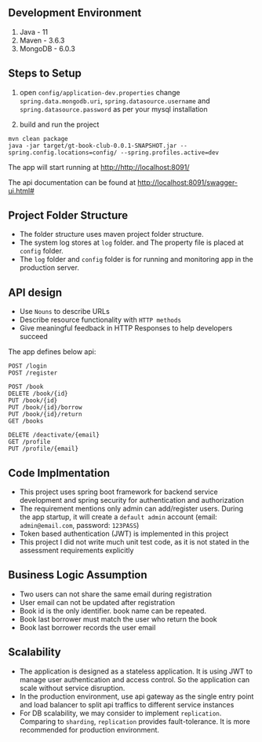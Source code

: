 ## Development Environment
1. Java - 11
2. Maven - 3.6.3
3. MongoDB - 6.0.3

## Steps to Setup
1. open `config/application-dev.properties`
change `spring.data.mongodb.uri`, `spring.datasource.username` and `spring.datasource.password` as per your mysql installation

2. build and run the project
```
mvn clean package
java -jar target/gt-book-club-0.0.1-SNAPSHOT.jar --spring.config.locations=config/ --spring.profiles.active=dev
```

The app will start running at <http://http://localhost:8091/>

The api documentation can be found at <http://localhost:8091/swagger-ui.html#>

## Project Folder Structure 
- The folder structure uses maven project folder structure. 
- The system log stores at `log` folder. and The property file is placed at `config` folder. 
- The `log` folder and `config` folder is for running and monitoring app in the production server.

## API design
- Use `Nouns` to describe URLs
- Describe resource functionality with `HTTP methods`
- Give meaningful feedback in HTTP Responses to help developers succeed

The app defines below api:
    
    POST /login
    POST /register

    POST /book
    DELETE /book/{id}
    PUT /book/{id}
    PUT /book/{id}/borrow
    PUT /book/{id}/return
    GET /books

    DELETE /deactivate/{email}
    GET /profile
    PUT /profile/{email}

## Code Implmentation
- This project uses spring boot framework for backend service development and spring security for authentication and authorization
- The requirement mentions only admin can add/register users. During the app startup, it will create a `default admin` account (email: `admin@email.com`, password: `123PASS`)
- Token based authentication (JWT) is implemented in this project
- This project I did not write much unit test code, as it is not stated in the assessment requirements explicitly

## Business Logic Assumption
- Two users can not share the same email during registration
- User email can not be updated after registration
- Book id is the only identifier. book name can be repeated.
- Book last borrower must match the user who return the book
- Book last borrower records the user email

## Scalability
- The application is designed as a stateless application. It is using JWT to manage user authentication and access control. So the application can scale without service disruption.
- In the production environment, use api gateway as the single entry point and load balancer to split api traffics to different service instances
- For DB scalability, we may consider to implement `replication`. Comparing to `sharding`, `replication` provides fault-tolerance. It is more recommended for production environment. 